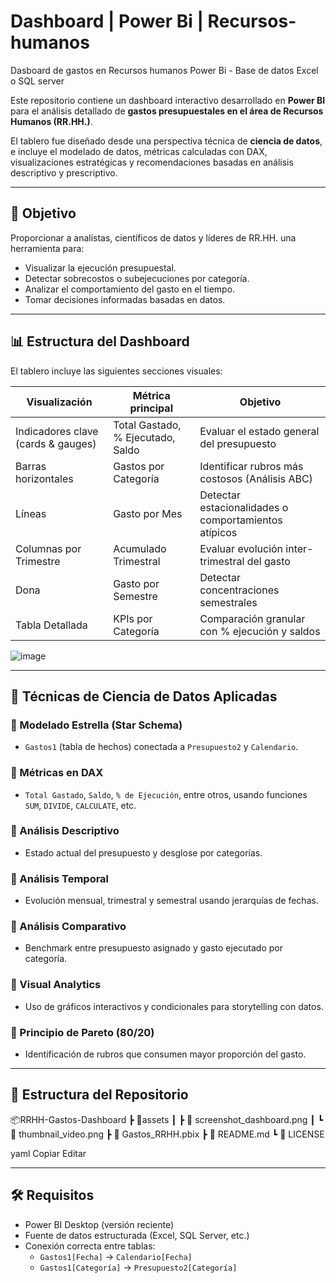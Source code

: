 # Dashboard | Power Bi | Recursos-humanos
Dasboard de gastos en Recursos humanos Power Bi - Base de datos Excel o SQL server 

Este repositorio contiene un dashboard interactivo desarrollado en **Power BI** para el análisis detallado de **gastos presupuestales en el área de Recursos Humanos (RR.HH.)**. 

El tablero fue diseñado desde una perspectiva técnica de **ciencia de datos**, e incluye el modelado de datos, métricas calculadas con DAX, visualizaciones estratégicas y recomendaciones basadas en análisis descriptivo y prescriptivo.

---

## 📌 Objetivo

Proporcionar a analistas, científicos de datos y líderes de RR.HH. una herramienta para:
- Visualizar la ejecución presupuestal.
- Detectar sobrecostos o subejecuciones por categoría.
- Analizar el comportamiento del gasto en el tiempo.
- Tomar decisiones informadas basadas en datos.

---

## 📊 Estructura del Dashboard

El tablero incluye las siguientes secciones visuales:

| Visualización                       | Métrica principal                 | Objetivo                                                  |
|------------------------------------|----------------------------------|-----------------------------------------------------------|
| Indicadores clave (cards & gauges) | Total Gastado, % Ejecutado, Saldo| Evaluar el estado general del presupuesto                |
| Barras horizontales                | Gastos por Categoría             | Identificar rubros más costosos (Análisis ABC)           |
| Líneas                             | Gasto por Mes                    | Detectar estacionalidades o comportamientos atípicos     |
| Columnas por Trimestre             | Acumulado Trimestral             | Evaluar evolución inter-trimestral del gasto             |
| Dona                               | Gasto por Semestre               | Detectar concentraciones semestrales                     |
| Tabla Detallada                    | KPIs por Categoría               | Comparación granular con % ejecución y saldos            |


![image](https://github.com/user-attachments/assets/fe034150-8a3c-4aa7-9963-05bffb2896dc)

---

## 🧠 Técnicas de Ciencia de Datos Aplicadas

### 🔹 Modelado Estrella (Star Schema)
- `Gastos1` (tabla de hechos) conectada a `Presupuesto2` y `Calendario`.

### 🔹 Métricas en DAX
- `Total Gastado`, `Saldo`, `% de Ejecución`, entre otros, usando funciones `SUM`, `DIVIDE`, `CALCULATE`, etc.

### 🔹 Análisis Descriptivo
- Estado actual del presupuesto y desglose por categorías.

### 🔹 Análisis Temporal
- Evolución mensual, trimestral y semestral usando jerarquías de fechas.

### 🔹 Análisis Comparativo
- Benchmark entre presupuesto asignado y gasto ejecutado por categoría.

### 🔹 Visual Analytics
- Uso de gráficos interactivos y condicionales para storytelling con datos.

### 🔹 Principio de Pareto (80/20)
- Identificación de rubros que consumen mayor proporción del gasto.

---

## 📁 Estructura del Repositorio

📦RRHH-Gastos-Dashboard
┣ 📁assets
┃ ┣ 📸 screenshot_dashboard.png
┃ ┗ 📸 thumbnail_video.png
┣ 📄 Gastos_RRHH.pbix
┣ 📄 README.md
┗ 📄 LICENSE

yaml
Copiar
Editar

---

## 🛠️ Requisitos

- Power BI Desktop (versión reciente)
- Fuente de datos estructurada (Excel, SQL Server, etc.)
- Conexión correcta entre tablas:
  - `Gastos1[Fecha]` → `Calendario[Fecha]`
  - `Gastos1[Categoría]` → `Presupuesto2[Categoría]`

